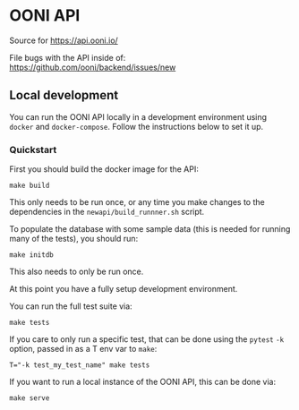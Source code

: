# OONI API

Source for https://api.ooni.io/

File bugs with the API inside of: https://github.com/ooni/backend/issues/new

## Local development

You can run the OONI API locally in a development environment using `docker`
and `docker-compose`. Follow the instructions below to set it up.

### Quickstart

First you should build the docker image for the API:
```
make build
```

This only needs to be run once, or any time you make changes to the
dependencies in the `newapi/build_runnner.sh` script.

To populate the database with some sample data (this is needed for running many
of the tests), you should run:
```
make initdb
```

This also needs to only be run once.

At this point you have a fully setup development environment.

You can run the full test suite via:
```
make tests
```

If you care to only run a specific test, that can be done using the `pytest`
`-k` option, passed in as a T env var to `make`:
```
T="-k test_my_test_name" make tests
```

If you want to run a local instance of the OONI API, this can be done via:
```
make serve
```
